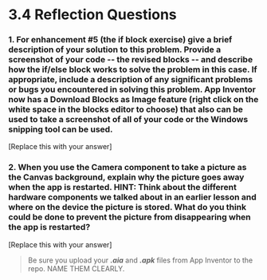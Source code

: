 # 3.4 Reflection Questions

### 1. For enhancement \#5 (the if block exercise) give a brief description of your solution to this problem. **Provide a screenshot of your code** -- the revised blocks -- and describe how the if/else block works to solve the problem in this case. If appropriate, include a description of any significant problems or bugs you encountered in solving this problem.  App Inventor now has a Download Blocks as Image feature (right click on the white space in the blocks editor to choose) that also can be used to take a screenshot of all of your code or the Windows snipping tool can be used.

[Replace this with your answer]

### 2. When you use the Camera component to take a picture as the Canvas background, explain why the picture goes away when the app is restarted. HINT: Think about the different hardware components we talked about in an earlier lesson and where on the device the picture is stored. What do you think could be done to prevent the picture from disappearing when the app is restarted?


[Replace this with your answer]

> Be sure you upload your ***.aia*** and ***.apk*** files from App Inventor to the repo. NAME THEM CLEARLY.
